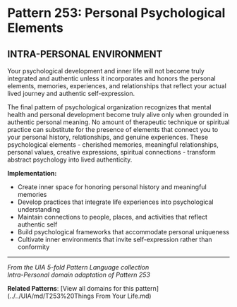 # Pattern 253: Personal Psychological Elements

## INTRA-PERSONAL ENVIRONMENT

Your psychological development and inner life will not become truly integrated and authentic unless it incorporates and honors the personal elements, memories, experiences, and relationships that reflect your actual lived journey and authentic self-expression.

The final pattern of psychological organization recognizes that mental health and personal development become truly alive only when grounded in authentic personal meaning. No amount of therapeutic technique or spiritual practice can substitute for the presence of elements that connect you to your personal history, relationships, and genuine experiences. These psychological elements - cherished memories, meaningful relationships, personal values, creative expressions, spiritual connections - transform abstract psychology into lived authenticity.

**Implementation:**
- Create inner space for honoring personal history and meaningful memories
- Develop practices that integrate life experiences into psychological understanding
- Maintain connections to people, places, and activities that reflect authentic self
- Build psychological frameworks that accommodate personal uniqueness
- Cultivate inner environments that invite self-expression rather than conformity

---

*From the UIA 5-fold Pattern Language collection*  
*Intra-Personal domain adaptation of Pattern 253*

**Related Patterns**: [View all domains for this pattern](../../UIA/md/T253%20Things From Your Life.md)
